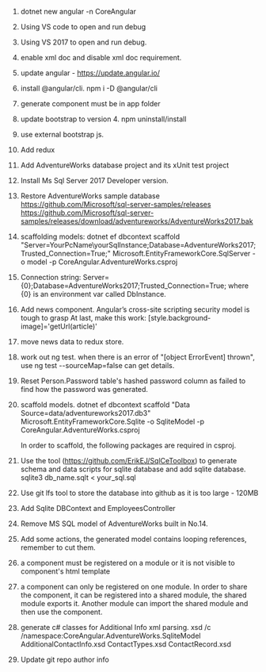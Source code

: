 1. dotnet new angular -n CoreAngular
2. Using VS code to open and run debug
3. Using VS 2017 to open and run debug.
4. enable xml doc and disable xml doc requirement.
5. update angular - https://update.angular.io/
6. install @angular/cli. npm i -D @angular/cli
7. generate component must be in app folder 
8. update bootstrap to version 4. npm uninstall/install
9. use external bootstrap js.
10. Add redux
11. Add AdventureWorks database project and its xUnit test project
12. Install Ms Sql Server 2017 Developer version.
13. Restore AdventureWorks sample database 
	https://github.com/Microsoft/sql-server-samples/releases	
	https://github.com/Microsoft/sql-server-samples/releases/download/adventureworks/AdventureWorks2017.bak
14. scaffolding models: 
dotnet ef dbcontext scaffold "Server=YourPcName\yourSqlInstance;Database=AdventureWorks2017;Trusted_Connection=True;" 
Microsoft.EntityFrameworkCore.SqlServer -o model -p CoreAngular.AdventureWorks.csproj
15. Connection string: Server={0};Database=AdventureWorks2017;Trusted_Connection=True; 
	where {0} is an environment var called DbInstance.
16. Add news component. Angular’s cross-site scripting security model is tough to grasp
    At last, make this work: [style.background-image]='getUrl(article)'
17. move news data to redux store.
18. work out ng test. when there is an error of "[object ErrorEvent] thrown", use
	ng test --sourceMap=false can get details.
19. Reset Person.Password table's hashed password column as failed to find how the password was generated.
20. scaffold models.
    dotnet ef dbcontext scaffold "Data Source=data/adventureworks2017.db3" Microsoft.EntityFrameworkCore.Sqlite -o SqliteModel -p 
	CoreAngular.AdventureWorks.csproj

	In order to scaffold, the following packages are required in csproj.
    <PackageReference Include="Microsoft.EntityFrameworkCore.Sqlite.Core" Version="2.1.1" />
    <PackageReference Include="Microsoft.EntityFrameworkCore.Sqlite.Design" Version="1.1.5" />
    <PackageReference Include="SQLitePCLRaw.bundle_green" Version="1.1.11" />

21. Use the tool (https://github.com/ErikEJ/SqlCeToolbox) to generate schema and data scripts for sqlite database and add sqlite database.
	sqlite3 db_name.sqlt < your_sql.sql
22. Use git lfs tool to store the database into github as it is too large - 120MB
23. Add Sqlite DBContext and EmployeesController
24. Remove MS SQL model of AdventureWorks built in No.14.
25. Add some actions, the generated model contains looping references, remember to cut them.
26. a component must be registered on a module or it is not visible to component's html template
27. a component can only be registered on one module. In order to share the component, it can be registered into a shared module, the shared module exports it. Another module can import the shared module and then use the component. 
28. generate c# classes for Additional Info xml parsing.
	xsd /c /namespace:CoreAngular.AdventureWorks.SqliteModel AdditionalContactInfo.xsd ContactTypes.xsd ContactRecord.xsd
29. Update git repo author info